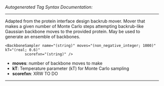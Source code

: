 _Autogenerated Tag Syntax Documentation:_

---
Adapted from the protein interface design backrub mover. Mover that makes a given number of Monte Carlo steps attempting backrub-like Gaussian backbone moves to the provided protein. May be used to generate an ensemble of backbones.

```
<BackboneSampler name="(string)" moves="(non_negative_integer; 1000)" kT="(real; 0.6)"
         scorefxn="(string)" />
```

-   **moves**: number of backbone moves to make
-   **kT**: Temperature parameter (kT) for Monte Carlo sampling
-   **scorefxn**: XRW TO DO

---
